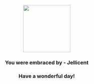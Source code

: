<p align="center">
    <img src="https://raw.githubusercontent.com/PokeAPI/sprites/master/sprites/pokemon/593.png" width="150" height="150">
</p>
<h3 align="center">You were embraced by - <b>Jellicent</b></h3>
<h3 align="center">Have a wonderful day!</h3>
